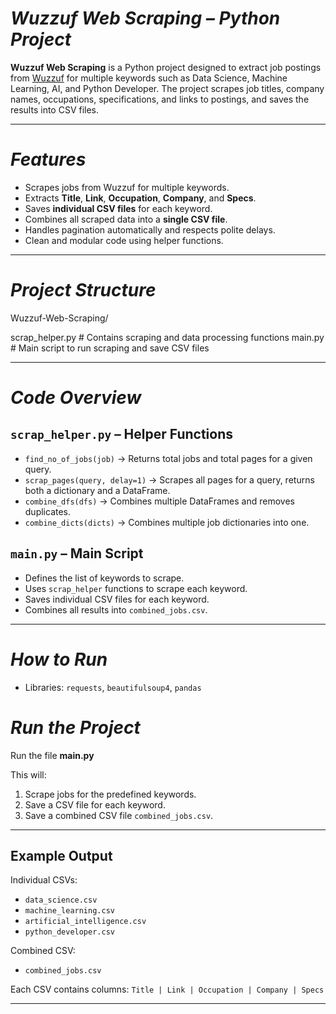 # ***Wuzzuf Web Scraping – Python Project***

**Wuzzuf Web Scraping** is a Python project designed to extract job postings from [Wuzzuf](https://wuzzuf.net/) for multiple keywords such as Data Science, Machine Learning, AI, and Python Developer. The project scrapes job titles, company names, occupations, specifications, and links to postings, and saves the results into CSV files.

---

# ***Features***

* Scrapes jobs from Wuzzuf for multiple keywords.
* Extracts **Title**, **Link**, **Occupation**, **Company**, and **Specs**.
* Saves **individual CSV files** for each keyword.
* Combines all scraped data into a **single CSV file**.
* Handles pagination automatically and respects polite delays.
* Clean and modular code using helper functions.

---

# ***Project Structure***

Wuzzuf-Web-Scraping/

scrap_helper.py     # Contains scraping and data processing functions
main.py             # Main script to run scraping and save CSV files


---

# ***Code Overview***

## `scrap_helper.py` – Helper Functions

* `find_no_of_jobs(job)` → Returns total jobs and total pages for a given query.
* `scrap_pages(query, delay=1)` → Scrapes all pages for a query, returns both a dictionary and a DataFrame.
* `combine_dfs(dfs)` → Combines multiple DataFrames and removes duplicates.
* `combine_dicts(dicts)` → Combines multiple job dictionaries into one.

## `main.py` – Main Script

* Defines the list of keywords to scrape.
* Uses `scrap_helper` functions to scrape each keyword.
* Saves individual CSV files for each keyword.
* Combines all results into `combined_jobs.csv`.

---

# ***How to Run***

* Libraries: `requests`, `beautifulsoup4`, `pandas`


# ***Run the Project***


Run the file **main.py**


This will:

1. Scrape jobs for the predefined keywords.
2. Save a CSV file for each keyword.
3. Save a combined CSV file `combined_jobs.csv`.

---

## Example Output

Individual CSVs:

* `data_science.csv`
* `machine_learning.csv`
* `artificial_intelligence.csv`
* `python_developer.csv`

Combined CSV:

* `combined_jobs.csv`

Each CSV contains columns:
`Title | Link | Occupation | Company | Specs`

---
